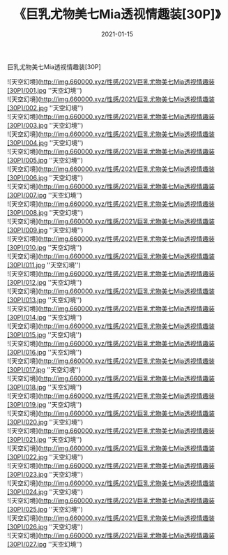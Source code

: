 ﻿---
layout: post
title:  《巨乳尤物美七Mia透视情趣装[30P]》
date:   2021-01-15
img: http://img.660000.xyz/性感/2021/巨乳尤物美七Mia透视情趣装[30P]/000.jpg
categories: [美女, 性感, 泳衣]
---

巨乳尤物美七Mia透视情趣装[30P]



![天空幻境](http://img.660000.xyz/性感/2021/巨乳尤物美七Mia透视情趣装[30P]/001.jpg ''天空幻境'') <br>
![天空幻境](http://img.660000.xyz/性感/2021/巨乳尤物美七Mia透视情趣装[30P]/002.jpg ''天空幻境'') <br>
![天空幻境](http://img.660000.xyz/性感/2021/巨乳尤物美七Mia透视情趣装[30P]/003.jpg ''天空幻境'') <br>
![天空幻境](http://img.660000.xyz/性感/2021/巨乳尤物美七Mia透视情趣装[30P]/004.jpg ''天空幻境'') <br>
![天空幻境](http://img.660000.xyz/性感/2021/巨乳尤物美七Mia透视情趣装[30P]/005.jpg ''天空幻境'') <br>
![天空幻境](http://img.660000.xyz/性感/2021/巨乳尤物美七Mia透视情趣装[30P]/006.jpg ''天空幻境'') <br>
![天空幻境](http://img.660000.xyz/性感/2021/巨乳尤物美七Mia透视情趣装[30P]/007.jpg ''天空幻境'') <br>
![天空幻境](http://img.660000.xyz/性感/2021/巨乳尤物美七Mia透视情趣装[30P]/008.jpg ''天空幻境'') <br>
![天空幻境](http://img.660000.xyz/性感/2021/巨乳尤物美七Mia透视情趣装[30P]/009.jpg ''天空幻境'') <br>
![天空幻境](http://img.660000.xyz/性感/2021/巨乳尤物美七Mia透视情趣装[30P]/010.jpg ''天空幻境'') <br>
![天空幻境](http://img.660000.xyz/性感/2021/巨乳尤物美七Mia透视情趣装[30P]/011.jpg ''天空幻境'') <br>
![天空幻境](http://img.660000.xyz/性感/2021/巨乳尤物美七Mia透视情趣装[30P]/012.jpg ''天空幻境'') <br>
![天空幻境](http://img.660000.xyz/性感/2021/巨乳尤物美七Mia透视情趣装[30P]/013.jpg ''天空幻境'') <br>
![天空幻境](http://img.660000.xyz/性感/2021/巨乳尤物美七Mia透视情趣装[30P]/014.jpg ''天空幻境'') <br>
![天空幻境](http://img.660000.xyz/性感/2021/巨乳尤物美七Mia透视情趣装[30P]/015.jpg ''天空幻境'') <br>
![天空幻境](http://img.660000.xyz/性感/2021/巨乳尤物美七Mia透视情趣装[30P]/016.jpg ''天空幻境'') <br>
![天空幻境](http://img.660000.xyz/性感/2021/巨乳尤物美七Mia透视情趣装[30P]/017.jpg ''天空幻境'') <br>
![天空幻境](http://img.660000.xyz/性感/2021/巨乳尤物美七Mia透视情趣装[30P]/018.jpg ''天空幻境'') <br>
![天空幻境](http://img.660000.xyz/性感/2021/巨乳尤物美七Mia透视情趣装[30P]/019.jpg ''天空幻境'') <br>
![天空幻境](http://img.660000.xyz/性感/2021/巨乳尤物美七Mia透视情趣装[30P]/020.jpg ''天空幻境'') <br>
![天空幻境](http://img.660000.xyz/性感/2021/巨乳尤物美七Mia透视情趣装[30P]/021.jpg ''天空幻境'') <br>
![天空幻境](http://img.660000.xyz/性感/2021/巨乳尤物美七Mia透视情趣装[30P]/022.jpg ''天空幻境'') <br>
![天空幻境](http://img.660000.xyz/性感/2021/巨乳尤物美七Mia透视情趣装[30P]/023.jpg ''天空幻境'') <br>
![天空幻境](http://img.660000.xyz/性感/2021/巨乳尤物美七Mia透视情趣装[30P]/024.jpg ''天空幻境'') <br>
![天空幻境](http://img.660000.xyz/性感/2021/巨乳尤物美七Mia透视情趣装[30P]/025.jpg ''天空幻境'') <br>
![天空幻境](http://img.660000.xyz/性感/2021/巨乳尤物美七Mia透视情趣装[30P]/026.jpg ''天空幻境'') <br>
![天空幻境](http://img.660000.xyz/性感/2021/巨乳尤物美七Mia透视情趣装[30P]/027.jpg ''天空幻境'') <br>